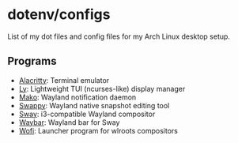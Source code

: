 # dotenv/configs

List of my dot files and config files for my Arch Linux desktop setup.

## Programs

- [Alacritty](https://github.com/alacritty/alacritty): Terminal emulator
- [Ly](https://github.com/fairyglade/ly): Lightweight TUI (ncurses-like) display manager 
- [Mako](https://github.com/emersion/mako): Wayland notification daemon
- [Swappy](https://github.com/jtheoof/swappy): Wayland native snapshot editing tool 
- [Sway](https://github.com/swaywm/sway): i3-compatible Wayland compositor
- [Waybar](https://github.com/Alexays/Waybar): Wayland bar for Sway
- [Wofi](https://hg.sr.ht/~scoopta/wofi): Launcher program for wlroots compositors